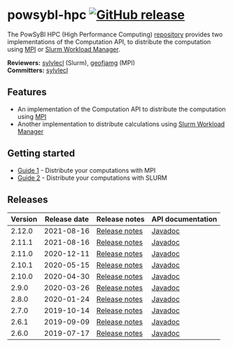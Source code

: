# powsybl-hpc [![GitHub release](https://img.shields.io/github/release/powsybl/powsybl-hpc.svg)](https://github.com/powsybl/powsybl-hpc/releases/)
The PowSyBl HPC (High Performance Computing) [repository](https://github.com/powsybl/powsybl-hpc) provides two implementations of the Computation API, to distribute the computation using [MPI](https://www.open-mpi.org) or [Slurm Workload Manager](https://slurm.schedmd.com).

**Reviewers:** [sylvlecl](https://github.com/sylvlecl) (Slurm), [geofjamg](https://github.com/geofjamg) (MPI)  
**Committers:** [sylvlecl](https://github.com/sylvlecl)

## Features

- An implementation of the Computation API to distribute the computation using [MPI](https://www.open-mpi.org) 
- Another implementation to distribute calculations using [Slurm Workload Manager](https://slurm.schedmd.com)

## Getting started

- [Guide 1]() - Distribute your computations with MPI
- [Guide 2]() - Distribute your computations with SLURM

## Releases

| Version | Release date | Release notes | API documentation |
| ------- | ------------ | ------------- | ----------------- |
| 2.12.0 | 2021-08-16 | [Release notes](https://github.com/powsybl/powsybl-hpc/releases/tag/v2.12.0) | [Javadoc](https://javadoc.io/doc/com.powsybl/powsybl-hpc/2.12.0/index.html) |
| 2.11.1 | 2021-08-16 | [Release notes](https://github.com/powsybl/powsybl-hpc/releases/tag/v2.11.1) | [Javadoc](https://javadoc.io/doc/com.powsybl/powsybl-hpc/2.11.1/index.html) |
| 2.11.0 | 2020-12-11 | [Release notes](https://github.com/powsybl/powsybl-hpc/releases/tag/v2.11.0) | [Javadoc](https://javadoc.io/doc/com.powsybl/powsybl-hpc/2.11.0/index.html) |
| 2.10.1 | 2020-05-15 | [Release notes](https://github.com/powsybl/powsybl-hpc/releases/tag/v2.10.1) | [Javadoc](https://javadoc.io/doc/com.powsybl/powsybl-hpc/2.10.1/index.html) |
| 2.10.0 | 2020-04-30 | [Release notes](https://github.com/powsybl/powsybl-hpc/releases/tag/v2.10.0) | [Javadoc](https://javadoc.io/doc/com.powsybl/powsybl-hpc/2.10.0/index.html) |
| 2.9.0 | 2020-03-26 | [Release notes](https://github.com/powsybl/powsybl-hpc/releases/tag/v2.9.0) | [Javadoc](https://javadoc.io/doc/com.powsybl/powsybl-hpc/2.9.0/index.html) |
| 2.8.0 | 2020-01-24 | [Release notes](https://github.com/powsybl/powsybl-hpc/releases/tag/v2.8.0) | [Javadoc](https://javadoc.io/doc/com.powsybl/powsybl-hpc/2.8.0/index.html) |
| 2.7.0 | 2019-10-14 | [Release notes](https://github.com/powsybl/powsybl-hpc/releases/tag/v2.7.0) | [Javadoc](https://javadoc.io/doc/com.powsybl/powsybl-hpc/2.7.0/index.html) |
| 2.6.1 | 2019-09-09 | [Release notes](https://github.com/powsybl/powsybl-hpc/releases/tag/v2.6.1) | [Javadoc](https://javadoc.io/doc/com.powsybl/powsybl-hpc/2.6.1/index.html) |
| 2.6.0 | 2019-07-17 | [Release notes](https://github.com/powsybl/powsybl-hpc/releases/tag/v2.6.0) | [Javadoc](https://javadoc.io/doc/com.powsybl/powsybl-hpc/2.6.0/index.html) |
